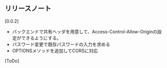 ## リリースノート

[0.0.2]

* バックエンドで共有ヘッダを用意して、Access-Control-Allow-Originの設定ができるようにする。
* パスワード変更で既存パスワードの入力を求める
* OPTIONSメソッドを追加してCORSに対応


[ToDo]